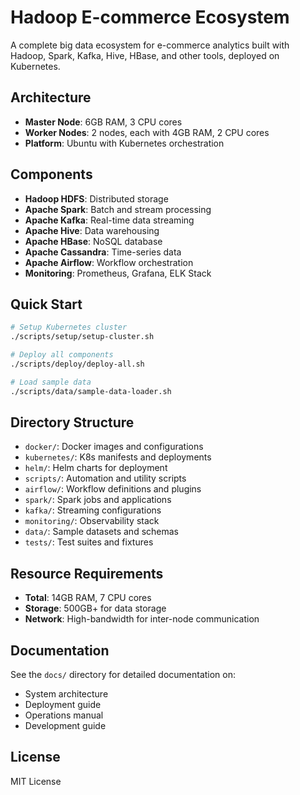 # Hadoop E-commerce Ecosystem

A complete big data ecosystem for e-commerce analytics built with Hadoop, Spark, Kafka, Hive, HBase, and other tools, deployed on Kubernetes.

## Architecture

- **Master Node**: 6GB RAM, 3 CPU cores
- **Worker Nodes**: 2 nodes, each with 4GB RAM, 2 CPU cores
- **Platform**: Ubuntu with Kubernetes orchestration

## Components

- **Hadoop HDFS**: Distributed storage
- **Apache Spark**: Batch and stream processing
- **Apache Kafka**: Real-time data streaming
- **Apache Hive**: Data warehousing
- **Apache HBase**: NoSQL database
- **Apache Cassandra**: Time-series data
- **Apache Airflow**: Workflow orchestration
- **Monitoring**: Prometheus, Grafana, ELK Stack

## Quick Start

```bash
# Setup Kubernetes cluster
./scripts/setup/setup-cluster.sh

# Deploy all components
./scripts/deploy/deploy-all.sh

# Load sample data
./scripts/data/sample-data-loader.sh
```

## Directory Structure

- `docker/`: Docker images and configurations
- `kubernetes/`: K8s manifests and deployments
- `helm/`: Helm charts for deployment
- `scripts/`: Automation and utility scripts
- `airflow/`: Workflow definitions and plugins
- `spark/`: Spark jobs and applications
- `kafka/`: Streaming configurations
- `monitoring/`: Observability stack
- `data/`: Sample datasets and schemas
- `tests/`: Test suites and fixtures

## Resource Requirements

- **Total**: 14GB RAM, 7 CPU cores
- **Storage**: 500GB+ for data storage
- **Network**: High-bandwidth for inter-node communication

## Documentation

See the `docs/` directory for detailed documentation on:
- System architecture
- Deployment guide
- Operations manual
- Development guide

## License

MIT License